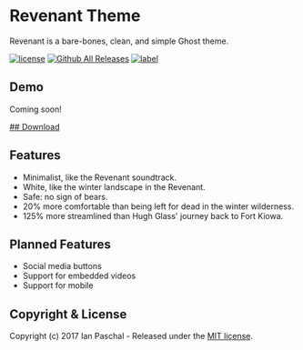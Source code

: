 # Revenant Theme

Revenant is a bare-bones, clean, and simple Ghost theme.

[![license](https://img.shields.io/github/license/mashape/apistatus.svg)]()
[![Github All Releases](https://img.shields.io/github/downloads/ianpaschal/revenant/total.svg)]()
[![label](https://img.shields.io/github/issues-raw/badges/shields/website.svg)]()

## Demo

Coming soon!

[## Download](https://github.com/ianpaschal/revenant/releases)

## Features

- Minimalist, like the Revenant soundtrack.
- White, like the winter landscape in the Revenant.
- Safe: no sign of bears.
- 20% more comfortable than being left for dead in the winter wilderness.
- 125% more streamlined than Hugh Glass' journey back to Fort Kiowa.

## Planned Features

- Social media buttons
- Support for embedded videos
- Support for mobile

## Copyright & License

Copyright (c) 2017 Ian Paschal - Released under the [MIT license](LICENSE).
